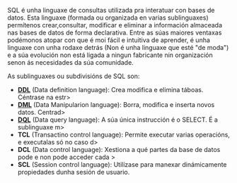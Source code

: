 SQL é unha linguaxe de consultas utilizada pra interatuar con bases de datos. Esta linguaxe (formada ou organizada en varias sublinguaxes) permítenos crear,consultar, modificar e eliminar a información almaceada nas bases de datos de forma declarativa. Entre as súas maiores ventaxas podémonos atopar con que é moi fácil e intuitiva de aprender, é unha linguaxe con unha rodaxe detrás (Non é unha linguaxe que esté "de moda") e a súa evolución non está ligada a ningun fabricante nin organización senon ás necesidades da súa comunidade. 

As sublinguaxes ou subdivisións de SQL son:

 - [**DDL**](DDL/README.MD) (Data definition language): Crea modifica e elimina táboas. Céntrase na estr>
 - [**DML**](DML/README.MD) (Data Manipularion language): Borra, modifica e inserta novos datos. Centrad>
 - [**DQL**](DQL/README.MD) (Data query language): A súa única instrucción é o SELECT. É a sublinguaxe m>
 - **TCL** (Transactino control language): Permite executar varias operacións, e executalas só no caso d>
 - **DCL** (Data control language): Xestiona a qué partes da base de datos pode e non pode acceder cada >
 - **SCL** (Session control language): Utilízase para manexar dinámicamente propiedades dunha sesión de usuario.
  
